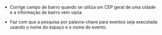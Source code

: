 * Corrige campo de bairro quando se utiliza um CEP geral de uma cidade e a informação de bairro vem vazia

* Faz com que a pesquisa por palavra-chave para eventos seja executada  usando o nome do espaço e o nome do evento.